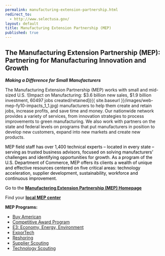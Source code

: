```yaml
---
permalink: manufacturing-extension-partnership.html
redirect_to:
  - http://www.selectusa.gov/
layout: default
title: Manufacturing Extension Partnership (MEP)
published: true
---
```


## The Manufacturing Extension Partnership (MEP): Partnering for Manufacturing Innovation and Growth

_**Making a Difference for Small Manufacturers**_

The Manufacturing Extension Partnership (MEP) works with small and mid-sized U.S. <span class="imgright">![Impact on Manufacturing:  $3.6 billion new sales, $1.9 billion investment, 60497 jobs created/retained]({{ site.baseurl }}/images/web-mep-fy10-impacts_1_1.jpg)</span> manufacturers to help them create and retain jobs, increase profits, and save time and money. Our nationwide network provides a variety of services, from innovation strategies to process improvements to green manufacturing. We also work with partners on the state and federal levels on programs that put manufacturers in position to develop new customers, expand into new markets and create new products.

<span style="color: #006699;"><span style="color: #000000;">MEP field staff has over 1,400 technical experts – located in every state – serving as trusted business advisors, focused on solving manufacturers’ challenges and identifying opportunities for growth. As a program of the U.S. Department of Commerce, MEP offers its clients a wealth of unique and effective resources centered on five critical areas: technology acceleration, supplier development, sustainability, workforce and continuous improvement.
</span></span>

<span style="color: #006699;"><span style="color: #000000;">Go to the **[Manufactering Extension Partnership (MEP) Homepage](http://www.nist.gov/mep/ "MEP Homepage")**</span></span>

<span style="color: #006699;"><span style="color: #000000;"></span></span>Find your **[local MEP center](http://ws680.nist.gov/mepmeis/FindYourLocalCenter.aspx "link to local MEP centers")**

**MEP&nbsp;Programs:**

*   [Buy American](http://www.nist.gov/mep/upload/Buy-American-One-Pager_v7.pdf)
*   [Competitive Award Program](http://www.nist.gov/mep/upload/100410-MEP-Competition-press-release-FINAL.pdf)
*   [E3: Economy, Energy, Environment](http://www.nist.gov/mep/mep_072110.cfm)
*   [ExporTech](http://www.nist.gov/mep/exportech.cfm)
*   [Reshoring](http://www.nist.gov/mep/reshoring.cfm)
*   [Supplier Scouting](http://www.nist.gov/mep/scouting.cfm)
*   [Technology Scouting](http://www.nist.gov/mep/upload/TechScout_Amphenol_FINAL_web.pdf) 